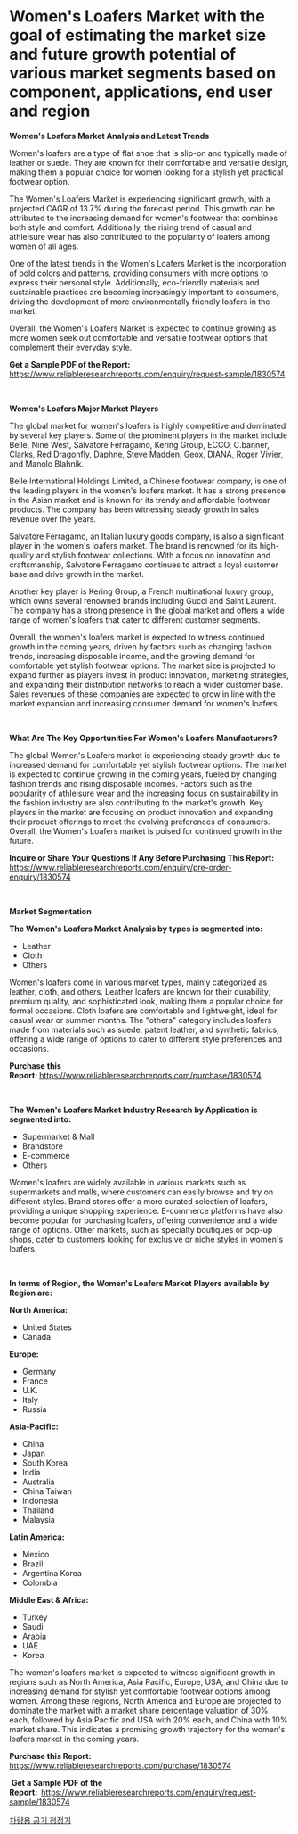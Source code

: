 <p><h1>Women's Loafers Market with the goal of estimating the market size and future growth potential of various market segments based on component, applications, end user and region</h1></p><p><strong>Women's Loafers Market Analysis and Latest Trends</strong></p>
<p><p>Women's loafers are a type of flat shoe that is slip-on and typically made of leather or suede. They are known for their comfortable and versatile design, making them a popular choice for women looking for a stylish yet practical footwear option.</p><p>The Women's Loafers Market is experiencing significant growth, with a projected CAGR of 13.7% during the forecast period. This growth can be attributed to the increasing demand for women's footwear that combines both style and comfort. Additionally, the rising trend of casual and athleisure wear has also contributed to the popularity of loafers among women of all ages.</p><p>One of the latest trends in the Women's Loafers Market is the incorporation of bold colors and patterns, providing consumers with more options to express their personal style. Additionally, eco-friendly materials and sustainable practices are becoming increasingly important to consumers, driving the development of more environmentally friendly loafers in the market.</p><p>Overall, the Women's Loafers Market is expected to continue growing as more women seek out comfortable and versatile footwear options that complement their everyday style.</p></p>
<p><strong>Get a Sample PDF of the Report:&nbsp;</strong> <a href="https://www.reliableresearchreports.com/enquiry/request-sample/1830574">https://www.reliableresearchreports.com/enquiry/request-sample/1830574</a></p>
<p>&nbsp;</p>
<p><strong>Women's Loafers Major Market Players</strong></p>
<p><p>The global market for women's loafers is highly competitive and dominated by several key players. Some of the prominent players in the market include Belle, Nine West, Salvatore Ferragamo, Kering Group, ECCO, C.banner, Clarks, Red Dragonfly, Daphne, Steve Madden, Geox, DIANA, Roger Vivier, and Manolo Blahnik.</p><p>Belle International Holdings Limited, a Chinese footwear company, is one of the leading players in the women's loafers market. It has a strong presence in the Asian market and is known for its trendy and affordable footwear products. The company has been witnessing steady growth in sales revenue over the years.</p><p>Salvatore Ferragamo, an Italian luxury goods company, is also a significant player in the women's loafers market. The brand is renowned for its high-quality and stylish footwear collections. With a focus on innovation and craftsmanship, Salvatore Ferragamo continues to attract a loyal customer base and drive growth in the market.</p><p>Another key player is Kering Group, a French multinational luxury group, which owns several renowned brands including Gucci and Saint Laurent. The company has a strong presence in the global market and offers a wide range of women's loafers that cater to different customer segments.</p><p>Overall, the women's loafers market is expected to witness continued growth in the coming years, driven by factors such as changing fashion trends, increasing disposable income, and the growing demand for comfortable yet stylish footwear options. The market size is projected to expand further as players invest in product innovation, marketing strategies, and expanding their distribution networks to reach a wider customer base. Sales revenues of these companies are expected to grow in line with the market expansion and increasing consumer demand for women's loafers.</p></p>
<p>&nbsp;</p>
<p><strong>What Are The Key Opportunities For Women's Loafers Manufacturers?</strong></p>
<p><p>The global Women's Loafers market is experiencing steady growth due to increased demand for comfortable yet stylish footwear options. The market is expected to continue growing in the coming years, fueled by changing fashion trends and rising disposable incomes. Factors such as the popularity of athleisure wear and the increasing focus on sustainability in the fashion industry are also contributing to the market's growth. Key players in the market are focusing on product innovation and expanding their product offerings to meet the evolving preferences of consumers. Overall, the Women's Loafers market is poised for continued growth in the future.</p></p>
<p><strong>Inquire or Share Your Questions If Any Before Purchasing This Report:</strong> <a href="https://www.reliableresearchreports.com/enquiry/pre-order-enquiry/1830574">https://www.reliableresearchreports.com/enquiry/pre-order-enquiry/1830574</a></p>
<p>&nbsp;</p>
<p><strong>Market Segmentation</strong></p>
<p><strong>The Women's Loafers Market Analysis by types is segmented into:</strong></p>
<p><ul><li>Leather</li><li>Cloth</li><li>Others</li></ul></p>
<p><p>Women's loafers come in various market types, mainly categorized as leather, cloth, and others. Leather loafers are known for their durability, premium quality, and sophisticated look, making them a popular choice for formal occasions. Cloth loafers are comfortable and lightweight, ideal for casual wear or summer months. The "others" category includes loafers made from materials such as suede, patent leather, and synthetic fabrics, offering a wide range of options to cater to different style preferences and occasions.</p></p>
<p><strong>Purchase this Report:&nbsp;</strong><a href="https://www.reliableresearchreports.com/purchase/1830574">https://www.reliableresearchreports.com/purchase/1830574</a></p>
<p>&nbsp;</p>
<p><strong>The Women's Loafers Market Industry Research by Application is segmented into:</strong></p>
<p><ul><li>Supermarket & Mall</li><li>Brandstore</li><li>E-commerce</li><li>Others</li></ul></p>
<p><p>Women's loafers are widely available in various markets such as supermarkets and malls, where customers can easily browse and try on different styles. Brand stores offer a more curated selection of loafers, providing a unique shopping experience. E-commerce platforms have also become popular for purchasing loafers, offering convenience and a wide range of options. Other markets, such as specialty boutiques or pop-up shops, cater to customers looking for exclusive or niche styles in women's loafers.</p></p>
<p>&nbsp;</p>
<p><strong>In terms of Region, the Women's Loafers Market Players available by Region are:</strong></p>
<p>
    <p> <strong> North America: </strong>
        <ul>
            <li>United States</li>
            <li>Canada</li>
        </ul>
        </p> 
    <p> <strong> Europe: </strong>
        <ul>
            <li>Germany</li>
            <li>France</li>
            <li>U.K.</li>
            <li>Italy</li>
            <li>Russia</li>
        </ul>
        </p> 
    <p> <strong> Asia-Pacific: </strong>
        <ul>
            <li>China</li>
            <li>Japan</li>
            <li>South Korea</li>
            <li>India</li>
            <li>Australia</li>
            <li>China Taiwan</li>
            <li>Indonesia</li>
            <li>Thailand</li>
            <li>Malaysia</li>
        </ul>
        </p> 
    <p> <strong> Latin America: </strong>
        <ul>
            <li>Mexico</li>
            <li>Brazil</li>
            <li>Argentina Korea</li>
            <li>Colombia</li>
        </ul>
        </p> 
    <p> <strong> Middle East & Africa: </strong>
        <ul>
            <li>Turkey</li>
            <li>Saudi</li>
            <li>Arabia</li>
            <li>UAE</li>
            <li>Korea</li>
        </ul>
    </p>
    </p>
<p><p>The women's loafers market is expected to witness significant growth in regions such as North America, Asia Pacific, Europe, USA, and China due to increasing demand for stylish yet comfortable footwear options among women. Among these regions, North America and Europe are projected to dominate the market with a market share percentage valuation of 30% each, followed by Asia Pacific and USA with 20% each, and China with 10% market share. This indicates a promising growth trajectory for the women's loafers market in the coming years.</p></p>
<p><strong>Purchase this Report: </strong><a href="https://www.reliableresearchreports.com/purchase/1830574">https://www.reliableresearchreports.com/purchase/1830574</a></p>
<p>&nbsp;<strong>Get a Sample PDF of the Report:&nbsp;&nbsp;</strong><a href="https://www.reliableresearchreports.com/enquiry/request-sample/1830574">https://www.reliableresearchreports.com/enquiry/request-sample/1830574</a></p>
<p><strong></strong></p>
<p><p><a href="https://medium.com/@wallacbahrtyinger567686/%EC%9E%90%EB%8F%99%EC%B0%A8-%EA%B3%B5%EA%B8%B0-%EC%B2%AD%EC%A0%95%EA%B8%B0-%EC%8B%9C%EC%9E%A5%EC%9D%80-%EC%8B%9C%EC%9E%A5-%EC%A0%90%EC%9C%A0%EC%9C%A8-%EC%8B%9C%EC%9E%A5-%EB%8F%99%ED%96%A5-%EB%B0%8F-%EC%8B%9C%EC%9E%A5-%EC%84%B1%EC%9E%A5%EC%97%90-%EB%8C%80%ED%95%9C-%EC%A0%95%EB%B3%B4%EB%A5%BC-%EC%A0%9C%EA%B3%B5%ED%95%A9%EB%8B%88%EB%8B%A4-c8b603efd882">차량용 공기 청정기</a></p></p>